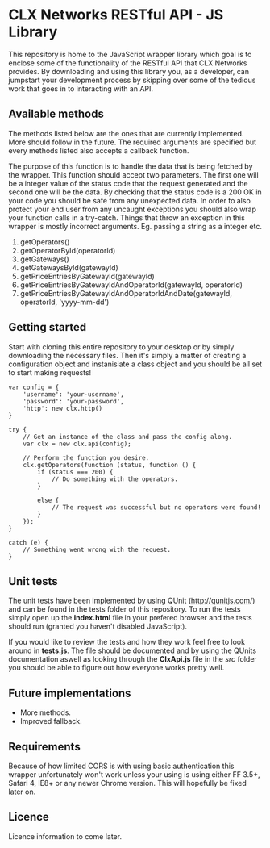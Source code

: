 # CLX Networks RESTful API - JS Library

This repository is home to the JavaScript wrapper library which goal is to enclose some of the functionality of the RESTful API that CLX Networks provides. By downloading and using this library 
you, as a developer, can jumpstart your development process by skipping over some of the tedious work that goes in to interacting with an API.

## Available methods

The methods listed below are the ones that are currently implemented. More should follow in the future. The required arguments are specified but every methods listed also accepts a callback function.

The purpose of this function is to handle the data that is being fetched by the wrapper. This function should accept two parameters. The first one will be a integer value of the status code that the 
request generated and the second one will be the data. By checking that the status code is a 200 OK in your code you should be safe from any unexpected data. In order to also protect your end user 
from any uncaught exceptions you should also wrap your function calls in a try-catch. Things that throw an exception in this wrapper is mostly incorrect arguments. Eg. passing a string as a integer etc.

1. getOperators()
2. getOperatorById(operatorId)
3. getGateways()
4. getGatewaysById(gatewayId)
5. getPriceEntriesByGatewayId(gatewayId)
6. getPriceEntriesByGatewayIdAndOperatorId(gatewayId, operatorId)
7. getPriceEntriesByGatewayIdAndOperatorIdAndDate(gatewayId, operatorId, 'yyyy-mm-dd')

## Getting started

Start with cloning this entire repository to your desktop or by simply downloading the necessary files. Then it's simply a matter of creating a configuration object and instanisiate a class object 
and you should be all set to start making requests!

```
var config = {
	'username': 'your-username',
	'password': 'your-password',
	'http': new clx.http()
}

try {
	// Get an instance of the class and pass the config along.
	var clx = new clx.api(config);

	// Perform the function you desire.
	clx.getOperators(function (status, function () {
		if (status === 200) {
			// Do something with the operators.
		}

		else {
			// The request was successful but no operators were found!
		}
	});
}

catch (e) {
	// Something went wrong with the request.	
}
```

## Unit tests

The unit tests have been implemented by using QUnit (http://qunitjs.com/) and can be found in the tests folder of this repository. To run the tests simply open up the **index.html** file in your 
prefered browser and the tests should run (granted you haven't disabled JavaScript).

If you would like to review the tests and how they work feel free to look around in **tests.js**. The file should be documented and by using the QUnits documentation aswell as looking through the 
**ClxApi.js** file in the *src* folder you should be able to figure out how everyone works pretty well.

## Future implementations

* More methods.
* Improved fallback.

## Requirements

Because of how limited CORS is with using basic authentication this wrapper unfortunately won't work unless your using is using either FF 3.5+, 
Safari 4, IE8+ or any newer Chrome version. This will hopefully be fixed later on.

## Licence

Licence information to come later.